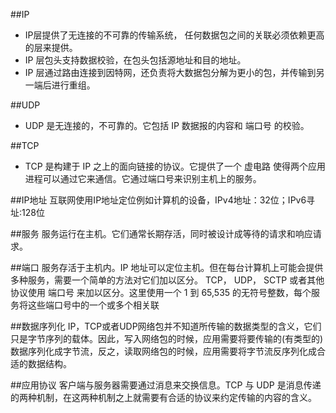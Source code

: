 ##IP
- IP层提供了无连接的不可靠的传输系统， 任何数据包之间的关联必须依赖更高的层来提供。
- IP 层包头支持数据校验，在包头包括源地址和目的地址。
- IP 层通过路由连接到因特网，还负责将大数据包分解为更小的包，并传输到另一端后进行重组。

##UDP
- UDP 是无连接的，不可靠的。它包括 IP 数据报的内容和 端口号 的校验。

##TCP
- TCP 是构建于 IP 之上的面向链接的协议。它提供了一个 虚电路 使得两个应用进程可以通过它来通信。它通过端口号来识别主机上的服务。

##IP地址
互联网使用IP地址定位例如计算机的设备，IPv4地址：32位；IPv6寻址:128位

##服务
服务运行在主机。它们通常长期存活，同时被设计成等待的请求和响应请求。

##端口
服务存活于主机内。IP 地址可以定位主机。但在每台计算机上可能会提供多种服务，需要一个简单的方法对它们加以区分。 TCP， UDP， SCTP 或者其他协议使用 端口号 来加以区分。这里使用一个 1 到 65,535 的无符号整数，每个服务将这些端口号中的一个或多个相关联

##数据序列化
IP，TCP或者UDP网络包并不知道所传输的数据类型的含义，它们只是字节序列的载体。因此，写入网络包的时候，应用需要将要传输的(有类型的)数据序列化成字节流，反之，读取网络包的时候，应用需要将字节流反序列化成合适的数据结构。

##应用协议
客户端与服务器需要通过消息来交换信息。TCP 与 UDP 是消息传递的两种机制，在这两种机制之上就需要有合适的协议来约定传输的内容的含义。